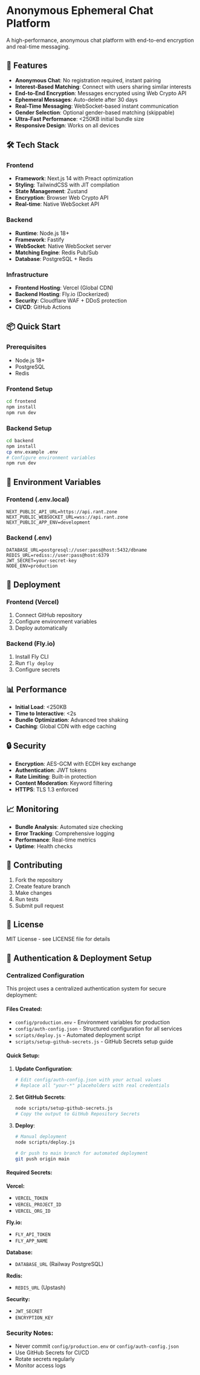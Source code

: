 # Anonymous Ephemeral Chat Platform

A high-performance, anonymous chat platform with end-to-end encryption and real-time messaging.

## 🚀 Features

- **Anonymous Chat**: No registration required, instant pairing
- **Interest-Based Matching**: Connect with users sharing similar interests
- **End-to-End Encryption**: Messages encrypted using Web Crypto API
- **Ephemeral Messages**: Auto-delete after 30 days
- **Real-Time Messaging**: WebSocket-based instant communication
- **Gender Selection**: Optional gender-based matching (skippable)
- **Ultra-Fast Performance**: <250KB initial bundle size
- **Responsive Design**: Works on all devices

## 🛠 Tech Stack

### Frontend
- **Framework**: Next.js 14 with Preact optimization
- **Styling**: TailwindCSS with JIT compilation
- **State Management**: Zustand
- **Encryption**: Browser Web Crypto API
- **Real-time**: Native WebSocket API

### Backend
- **Runtime**: Node.js 18+
- **Framework**: Fastify
- **WebSocket**: Native WebSocket server
- **Matching Engine**: Redis Pub/Sub
- **Database**: PostgreSQL + Redis

### Infrastructure
- **Frontend Hosting**: Vercel (Global CDN)
- **Backend Hosting**: Fly.io (Dockerized)
- **Security**: Cloudflare WAF + DDoS protection
- **CI/CD**: GitHub Actions

## 📦 Quick Start

### Prerequisites
- Node.js 18+
- PostgreSQL
- Redis

### Frontend Setup
```bash
cd frontend
npm install
npm run dev
```

### Backend Setup
```bash
cd backend
npm install
cp env.example .env
# Configure environment variables
npm run dev
```

## 🔧 Environment Variables

### Frontend (.env.local)
```env
NEXT_PUBLIC_API_URL=https://api.rant.zone
NEXT_PUBLIC_WEBSOCKET_URL=wss://api.rant.zone
NEXT_PUBLIC_APP_ENV=development
```

### Backend (.env)
```env
DATABASE_URL=postgresql://user:pass@host:5432/dbname
REDIS_URL=rediss://user:pass@host:6379
JWT_SECRET=your-secret-key
NODE_ENV=production
```

## 🚀 Deployment

### Frontend (Vercel)
1. Connect GitHub repository
2. Configure environment variables
3. Deploy automatically

### Backend (Fly.io)
1. Install Fly CLI
2. Run `fly deploy`
3. Configure secrets

## 📊 Performance

- **Initial Load**: <250KB
- **Time to Interactive**: <2s
- **Bundle Optimization**: Advanced tree shaking
- **Caching**: Global CDN with edge caching

## 🔒 Security

- **Encryption**: AES-GCM with ECDH key exchange
- **Authentication**: JWT tokens
- **Rate Limiting**: Built-in protection
- **Content Moderation**: Keyword filtering
- **HTTPS**: TLS 1.3 enforced

## 📈 Monitoring

- **Bundle Analysis**: Automated size checking
- **Error Tracking**: Comprehensive logging
- **Performance**: Real-time metrics
- **Uptime**: Health checks

## 🤝 Contributing

1. Fork the repository
2. Create feature branch
3. Make changes
4. Run tests
5. Submit pull request

## 📄 License

MIT License - see LICENSE file for details 

## 🔐 Authentication & Deployment Setup

### Centralized Configuration

This project uses a centralized authentication system for secure deployment:

#### Files Created:
- `config/production.env` - Environment variables for production
- `config/auth-config.json` - Structured configuration for all services
- `scripts/deploy.js` - Automated deployment script
- `scripts/setup-github-secrets.js` - GitHub Secrets setup guide

#### Quick Setup:

1. **Update Configuration**:
   ```bash
   # Edit config/auth-config.json with your actual values
   # Replace all "your-*" placeholders with real credentials
   ```

2. **Set GitHub Secrets**:
   ```bash
   node scripts/setup-github-secrets.js
   # Copy the output to GitHub Repository Secrets
   ```

3. **Deploy**:
   ```bash
   # Manual deployment
   node scripts/deploy.js
   
   # Or push to main branch for automated deployment
   git push origin main
   ```

#### Required Secrets:

**Vercel:**
- `VERCEL_TOKEN`
- `VERCEL_PROJECT_ID` 
- `VERCEL_ORG_ID`

**Fly.io:**
- `FLY_API_TOKEN`
- `FLY_APP_NAME`

**Database:**
- `DATABASE_URL` (Railway PostgreSQL)

**Redis:**
- `REDIS_URL` (Upstash)

**Security:**
- `JWT_SECRET`
- `ENCRYPTION_KEY`

### Security Notes:
- Never commit `config/production.env` or `config/auth-config.json`
- Use GitHub Secrets for CI/CD
- Rotate secrets regularly
- Monitor access logs 